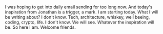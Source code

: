 I was hoping to get into daily email sending for too long now. And today's inspiration from Jonathan is a trigger, a mark. I am starting today. What I will be writing about? I don't know. Tech, architecture, whiskey, well beeing, coding, crypto, life. I don't know. We will see. Whatever the inspiration will be. So here I am. Welcome friends.
